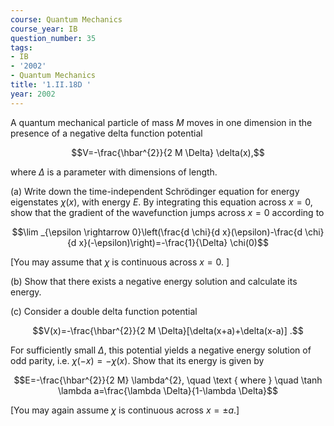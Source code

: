 ```yaml
---
course: Quantum Mechanics
course_year: IB
question_number: 35
tags:
- IB
- '2002'
- Quantum Mechanics
title: '1.II.18D '
year: 2002
---
```



A quantum mechanical particle of mass $M$ moves in one dimension in the presence of a negative delta function potential

$$V=-\frac{\hbar^{2}}{2 M \Delta} \delta(x),$$

where $\Delta$ is a parameter with dimensions of length.

(a) Write down the time-independent Schrödinger equation for energy eigenstates $\chi(x)$, with energy $E$. By integrating this equation across $x=0$, show that the gradient of the wavefunction jumps across $x=0$ according to

$$\lim _{\epsilon \rightarrow 0}\left(\frac{d \chi}{d x}(\epsilon)-\frac{d \chi}{d x}(-\epsilon)\right)=-\frac{1}{\Delta} \chi(0)$$

[You may assume that $\chi$ is continuous across $x=0 .$ ]

(b) Show that there exists a negative energy solution and calculate its energy.

(c) Consider a double delta function potential

$$V(x)=-\frac{\hbar^{2}}{2 M \Delta}[\delta(x+a)+\delta(x-a)] .$$

For sufficiently small $\Delta$, this potential yields a negative energy solution of odd parity, i.e. $\chi(-x)=-\chi(x)$. Show that its energy is given by

$$E=-\frac{\hbar^{2}}{2 M} \lambda^{2}, \quad \text { where } \quad \tanh \lambda a=\frac{\lambda \Delta}{1-\lambda \Delta}$$

[You may again assume $\chi$ is continuous across $x=\pm a$.]